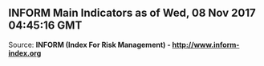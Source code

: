 ## INFORM Main Indicators as of Wed, 08 Nov 2017 04:45:16 GMT

Source: **INFORM (Index For Risk Management) - http://www.inform-index.org**